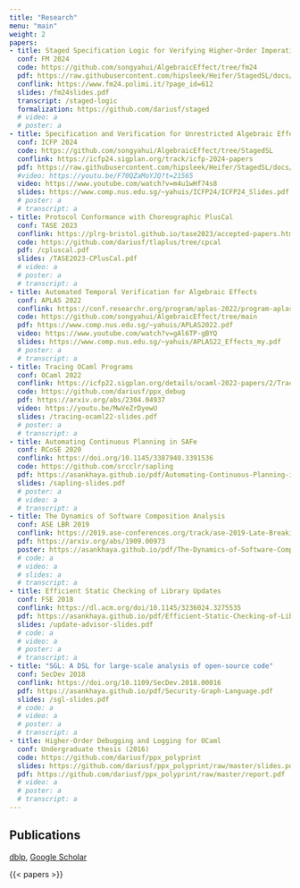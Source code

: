 ```yaml
---
title: "Research"
menu: "main"
weight: 2
papers:
- title: Staged Specification Logic for Verifying Higher-Order Imperative Programs
  conf: FM 2024
  code: https://github.com/songyahui/AlgebraicEffect/tree/fm24
  pdf: https://raw.githubusercontent.com/hipsleek/Heifer/StagedSL/docs/FM2024_TR.pdf
  conflink: https://www.fm24.polimi.it/?page_id=612
  slides: /fm24slides.pdf
  transcript: /staged-logic
  formalization: https://github.com/dariusf/staged
  # video: a
  # poster: a
- title: Specification and Verification for Unrestricted Algebraic Effects and Handling
  conf: ICFP 2024
  code: https://github.com/songyahui/AlgebraicEffect/tree/StagedSL
  conflink: https://icfp24.sigplan.org/track/icfp-2024-papers
  pdf: https://raw.githubusercontent.com/hipsleek/Heifer/StagedSL/docs/ICFP2024_TR.pdf
  #video: https://youtu.be/F70QZaMoYJQ?t=21565
  video: https://www.youtube.com/watch?v=m4u1wHf74s8
  slides: https://www.comp.nus.edu.sg/~yahuis/ICFP24/ICFP24_Slides.pdf
  # poster: a
  # transcript: a
- title: Protocol Conformance with Choreographic PlusCal
  conf: TASE 2023
  conflink: https://plrg-bristol.github.io/tase2023/accepted-papers.html
  code: https://github.com/dariusf/tlaplus/tree/cpcal
  pdf: /cpluscal.pdf
  slides: /TASE2023-CPlusCal.pdf
  # video: a
  # poster: a
  # transcript: a
- title: Automated Temporal Verification for Algebraic Effects
  conf: APLAS 2022
  conflink: https://conf.researchr.org/program/aplas-2022/program-aplas-2022/
  code: https://github.com/songyahui/AlgebraicEffect/tree/main
  pdf: https://www.comp.nus.edu.sg/~yahuis/APLAS2022.pdf
  video: https://www.youtube.com/watch?v=gAl6TP-gBYQ
  slides: https://www.comp.nus.edu.sg/~yahuis/APLAS22_Effects_my.pdf
  # poster: a
  # transcript: a
- title: Tracing OCaml Programs
  conf: OCaml 2022
  conflink: https://icfp22.sigplan.org/details/ocaml-2022-papers/2/Tracing-OCaml-Programs
  code: https://github.com/dariusf/ppx_debug
  pdf: https://arxiv.org/abs/2304.04937
  video: https://youtu.be/MwVeZrDyewU
  slides: /tracing-ocaml22-slides.pdf
  # poster: a
  # transcript: a
- title: Automating Continuous Planning in SAFe
  conf: RCoSE 2020
  conflink: https://doi.org/10.1145/3387940.3391536
  code: https://github.com/srcclr/sapling
  pdf: https://asankhaya.github.io/pdf/Automating-Continuous-Planning-in-SAFe.pdf
  slides: /sapling-slides.pdf
  # poster: a
  # video: a
  # transcript: a
- title: The Dynamics of Software Composition Analysis
  conf: ASE LBR 2019
  conflink: https://2019.ase-conferences.org/track/ase-2019-Late-Breaking-Results
  pdf: https://arxiv.org/abs/1909.00973
  poster: https://asankhaya.github.io/pdf/The-Dynamics-of-Software-Composition-Analysis-Poster.pdf
  # code: a
  # video: a
  # slides: a
  # transcript: a
- title: Efficient Static Checking of Library Updates
  conf: FSE 2018
  conflink: https://dl.acm.org/doi/10.1145/3236024.3275535
  pdf: https://asankhaya.github.io/pdf/Efficient-Static-Checking-of-Library-Updates.pdf
  slides: /update-advisor-slides.pdf
  # code: a
  # video: a
  # poster: a
  # transcript: a
- title: "SGL: A DSL for large-scale analysis of open-source code"
  conf: SecDev 2018
  conflink: https://doi.org/10.1109/SecDev.2018.00016
  pdf: https://asankhaya.github.io/pdf/Security-Graph-Language.pdf
  slides: /sgl-slides.pdf
  # code: a
  # video: a
  # poster: a
  # transcript: a
- title: Higher-Order Debugging and Logging for OCaml
  conf: Undergraduate thesis (2016)
  code: https://github.com/dariusf/ppx_polyprint
  slides: https://github.com/dariusf/ppx_polyprint/raw/master/slides.pdf
  pdf: https://github.com/dariusf/ppx_polyprint/raw/master/report.pdf
  # video: a
  # poster: a
  # transcript: a
---
```


<!-- # Research -->

## Publications

<!-- [Semantic Scholar](https://www.semanticscholar.org/author/Darius-Foo/51510084), [Google Scholar](https://scholar.google.com/citations?user=5x9STk4AAAAJ), [CSAuthors](https://www.csauthors.net/darius-foo/) -->
[dblp](https://dblp.org/pid/228/5744.html), [Google Scholar](https://scholar.google.com/citations?user=5x9STk4AAAAJ)


{{< papers >}}
